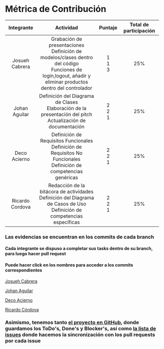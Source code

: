 # Métrica de Contribución

| **Integrante** | **Actividad** | **Puntaje** | **Total de participación** |
|:---:|:---:|:---:|:---:|
| Josueh Cabrera | Grabación de presentaciones<br>Definición de modelos/clases dentro del código<br>Funciones de login,logout, añadir y eliminar productos dentro del controlador | 1<br>1<br>3 | 25% |
| Johan Aguilar | Definición del Diagrama de Clases<br>Elaboración de la presentación del pitch<br>Actualización de documentación | 2<br>2<br>1 | 25% |
| Deco Acierno | Definición de Requisitos Funcionales<br>Definición de Requisitos No Funcionales<br>Definición de competencias genéricas | 2<br>2<br>1 | 25% |
| Ricardo Cordova | Redacción de la bitácora de actividades<br>Definición del Diagrama de Casos de Uso<br>Definición de competencias específicas | 2<br>2<br>1 | 25% |


### Las evidencias se encuentran en los commits de cada branch
#### Cada integrante se dispuso a completar sus tasks dentro de su branch, para luego hacer pull request
#### Puede hacer click en los nombres para acceder a los commits correspondientes

[Josueh Cabrera](https://github.com/JosuehCA/OOP_Team2/commits/Josueh)

[Johan Aguilar](https://github.com/JosuehCA/OOP_Team2/commits/JohanAguilar)

[Deco Acierno](https://github.com/JosuehCA/OOP_Team2/commits/Deco)

[Ricardo Córdova](https://github.com/JosuehCA/OOP_Team2/commits/Richo)

### Asimismo, tenemos tanto [el proyecto en GitHub](https://github.com/users/JosuehCA/projects/1/views/1?layout=board), donde guardamos los ToDo's, Done's y Blocker's, así como [la lista de issues](https://github.com/JosuehCA/OOP_Team2/issues) donde hacemos la sincronización con los pull requests por cada issue
